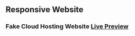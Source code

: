 ## Responsive Website

### Fake Cloud Hosting Website <a href="https://zen-carson-c10c9f.netlify.app/">Live Preview</a>
